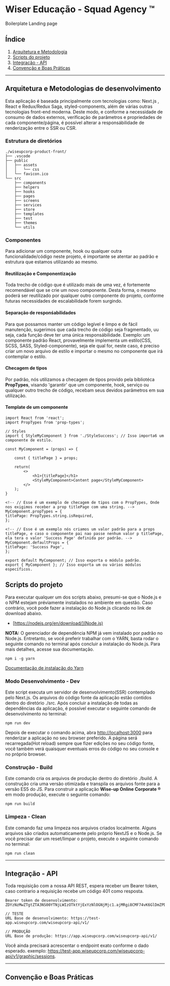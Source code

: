 # Wiser Educação - Squad Agency ™

Boilerplate Landing page

## Índice

1. [Arquitetura e Metodologia](#Arquitetura-e-Metodologia)
2. [Scripts do projeto](#Scripts-do-projeto)
3. [Integração - API](#Integração---API)
4. [Convenção e Boas Práticas](#Convenção-e-Boas-Práticas)

---

## Arquitetura e Metodologias de desenvolvimento

Esta aplicação é baseada principalmente com tecnologias como: Next.js , React e Redux/Redux Saga, styled-components, além de várias outras tecnologias front-end moderna.
Deste modo, e conforme a necessidade de consumo de dados externos, verificação de parâmetros e propriedades de cada componente/página, é possível alterar a responsábilidade de renderização entre o SSR ou CSR.

### Estrutura de diretórios

    ./wiseupcorp-product-front/
    ├── .vscode
    ├── public
    │   ├── assets
    │   │   └── css
    │   └── favicon.ico
    └── src
        ├── components
        ├── helpers
        ├── hooks
        ├── pages
        ├── screens
        ├── services
        ├── store
        ├── templates
        ├── test
        ├── themes
        └── utils

### Componentes

Para adicionar um componente, hook ou qualquer outra funcionalidade/código neste projeto, é importante se atentar ao padrão e estrutura que estamos utilizando ao mesmo.

#### Reutilização e Componentização

Toda trecho de código que é utilizado mais de uma vez, é fortemente recomendável que se crie um novo componente. Desta forma, o mesmo poderá ser reutilizado por qualquer outro componente do projeto, conforme futuras necessidades de escalabilidade forem surgindo.

#### Separação de responśabilidades

Para que possamos manter um código legível e limpo e de fácil manutenção, sugerimos que cada trecho de código seja fragmentado, uu seja, cada função deve ter uma única responsábilidade.
Exemplo: um componente padrão React, provavelmente implementa um estilo(CSS, SCSS, SASS, Styled-componente), seja ele qual for, neste caso, é preciso criar um novo arquivo de estilo e importar o mesmo no componente que irá contemplar o estilo.

#### Checagem de tipos

Por padrão, nós utilizamos a checagem de tipos provido pela bibliotéca **PropTypes**, visando 'garantir' que um componente, hook, serviço ou qualquer outro trecho de código, recebam seus devidos parâmetros em sua utilização.

#### Template de um componente

    import React from 'react';
    import PropTypes from 'prop-types';

    // Styles
    import { StyleMyComponent } from './StyleSuccess'; // Isso importa6 um componente de estilo.

    const MyComponent = (props) => {

        const { titlePage } = props;

        return(
            <>
                <h1>{titlePage}</h1>
                <StyleMyComponent>Content page</StyleMyComponent>
            </>
        );
    }

    <!-- // Esse é um exemplo de checagem de tipos com o PropTypes, Onde nos exigimos receber a prop titlePage com uma string. -->
    MyComponent.propTypes = {
    titlePage: PropTypes.string.isRequired,
    };

    <!-- // Esse é um exemplo nós criamos um valor padrão para a props titlePage, e caso o componente pai nao passe nenhum valor p titlePage, ela tera o valor 'Success Page' definida por padrão. -->
    MyComponent.defaultProps = {
    titlePage: 'Success Page',
    };

    export default MyComponent; // Isso exporta o módulo padrão.
    export { MyComponent }; // Isso exporta um ou vários módulos específicos.

## Scripts do projeto

Para executar qualquer um dos scripts abaixo, presumi-se que o Node.js e o NPM estejam préviamente instalados no ambiente em questão. Caso contrário, você pode fazer a instalação do Node.js clicando no link de download abaixo.

- [https://nodejs.org/en/download/](Node.js)

**NOTA:** O gerenciador de dependência NPM já vem instalado por padrão no Node.js. Entretanto, se você preferir trabalhar com o YARN, basta rodar o seguinte comando no terminal após concluir a instalação do Node.js. Para mais detalhes, acesse sua documentação.

    npm i -g yarn

[Documentação de instalação do Yarn](https://classic.yarnpkg.com/en/docs/install#debian-stable)

### Modo Desenvolvimento - Dev

Este script executa um servidor de desenvolvimento(SSR) contemplado pelo Next.js.
Os arquivos do código fonte da aplicação estão contidos dentro do diretório ./src. Após concluir a instalação de todas as dependências da aplicação, é possível executar o seguinte comando de desenvolvimento no terminal:

    npm run dev

Depois de executar o comando acima, abra [http://localhost:3000](http://localhost:3000) para renderizar a aplicação no seu browser preferido. A página será recarregada(Hot reload) sempre que fizer edições no seu código fonte, você também verá quaisquer eventuais erros do código no seu console e no próprio browser.

### Construção - Build

Este comando cria os arquivos de produção dentro do diretório ./build. A construção cria uma versão otimizada e transpila os arquivos fonte para a versão ES5 do JS. Para construir a aplicação **Wise-up Online Corporate ®** em modo produção, execute o seguinte comando:

    npm run build

### Limpeza - Clean

Este comando faz uma limpeza nos arquivos criados localmente. Alguns arquivos são criados automaticamente pelo próprio NextJS e o Node.js. Se você precisar dar um reset/limpar o projeto, execute o seguinte comando no terminal:

    npm run clean

---

## Integração - API

Toda requisição com a nossa API REST, espera receber um Bearer token, caso contrario a requisição recebe um código 401 como resposta.

    Bearer token de desenvolvimento: ZDYzNzMwZTgtZTA3NS00YTNjLWIzOTktYjExYzNlOGNjMjc1.ajMRgi8CMF74vK6GlDmZPDg1lyVdhZYk797yUZsQFLjEgAdMPHJWajzHLQ4b

    // TESTE
    URL Base de desenvolvimento: https://test-app.wiseupcorp.com/wiseupcorp-api/v1/

    // PRODUÇÃO
    URL Base de produção: https://app.wiseupcorp.com/wiseupcorp-api/v1/

Você ainda precisará acrescentar o endpoint exato conforme o dado esperado. exemplo: https://test-app.wiseupcorp.com/wiseupcorp-api/v1/graphic/sessions.

---

## Convenção e Boas Práticas
